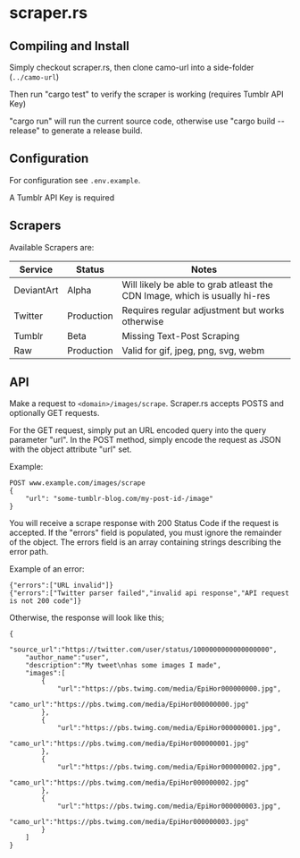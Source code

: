 # scraper.rs

## Compiling and Install

Simply checkout scraper.rs, then clone camo-url into a side-folder (`../camo-url`)

Then run "cargo test" to verify the scraper is working (requires Tumblr API Key)

"cargo run" will run the current source code, otherwise use "cargo build --release" to generate a release build.

## Configuration

For configuration see `.env.example`.

A Tumblr API Key is required

## Scrapers

Available Scrapers are:

| Service     | Status      | Notes                                                                         |
|-------------|-------------|-------------------------------------------------------------------------------|
| DeviantArt  | Alpha       | Will likely be able to grab atleast the CDN Image, which is usually hi-res    |
| Twitter     | Production  | Requires regular adjustment but works otherwise                               |
| Tumblr      | Beta        | Missing Text-Post Scraping                                                    |
| Raw         | Production  | Valid for gif, jpeg, png, svg, webm                                           |

## API

Make a request to `<domain>/images/scrape`. Scraper.rs accepts POSTS and optionally GET requests.

For the GET request, simply put an URL encoded query into the query parameter "url". In the POST method, simply encode the request as JSON with the object attribute "url" set.

Example:

```
POST www.example.com/images/scrape
{
    "url": "some-tumblr-blog.com/my-post-id-/image"
}
```

You will receive a scrape response with 200 Status Code if the request is accepted. If the "errors" field is populated, you must ignore the remainder of the object. The errors field is an array containing strings describing the error path.

Example of an error:

```
{"errors":["URL invalid"]}
{"errors":["Twitter parser failed","invalid api response","API request is not 200 code"]}
```

Otherwise, the response will look like this;

```
{
    "source_url":"https://twitter.com/user/status/1000000000000000000",
    "author_name":"user",
    "description":"My tweet\nhas some images I made",
    "images":[
        {
            "url":"https://pbs.twimg.com/media/EpiHor000000000.jpg",
            "camo_url":"https://pbs.twimg.com/media/EpiHor000000000.jpg"
        },
        {
            "url":"https://pbs.twimg.com/media/EpiHor000000001.jpg",
            "camo_url":"https://pbs.twimg.com/media/EpiHor000000001.jpg"
        },
        {
            "url":"https://pbs.twimg.com/media/EpiHor000000002.jpg",
            "camo_url":"https://pbs.twimg.com/media/EpiHor000000002.jpg"
        },
        {
            "url":"https://pbs.twimg.com/media/EpiHor000000003.jpg",
            "camo_url":"https://pbs.twimg.com/media/EpiHor000000003.jpg"
        }
    ]
}
```